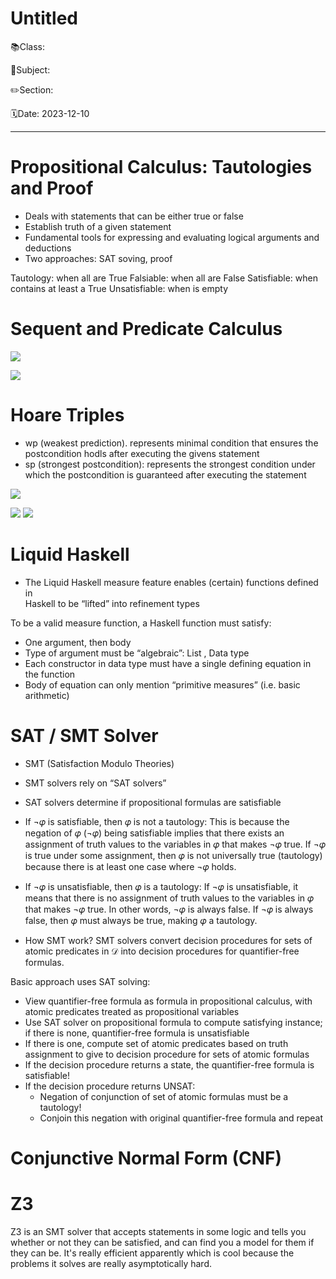 # Untitled

📚Class: 

📘Subject: <a href="https://github.com/lamula21/cheat-sheets/blob/main/"></a>

✏️Section: 

🗓️Date: 2023-12-10

---

# Propositional Calculus: Tautologies and Proof

- Deals with statements that can be either true or false
- Establish truth of a given statement
- Fundamental tools for expressing and evaluating logical arguments and deductions
- Two approaches: SAT soving, proof

Tautology: when all are True
Falsiable: when all are False
Satisfiable: when contains at least a True
Unsatisfiable: when is empty


# Sequent and Predicate Calculus

![](20231219051703.png)

![](20231219053347.png)

# Hoare Triples

- wp (weakest prediction). represents minimal condition that ensures the postcondition hodls after executing the givens statement
- sp (strongest postcondition): represents the strongest condition under which the postcondition is guaranteed after executing the statement

![](20231219053853.png)

![](20231219054031.png)
![](20231219055042.png)
# Liquid Haskell

- The Liquid Haskell measure feature enables (certain) functions defined in  
Haskell to be “lifted” into refinement types

To be a valid measure function, a Haskell function must satisfy:  
- One argument, then body  
- Type of argument must be “algebraic”: List , Data type  
- Each constructor in data type must have a single defining equation in  
the function  
- Body of equation can only mention “primitive measures” (i.e. basic  
arithmetic)  
# SAT / SMT Solver

- SMT (Satisfaction Modulo Theories)
- SMT solvers rely on “SAT solvers”
- SAT solvers determine if propositional formulas are satisfiable

- If ¬𝜑 is satisfiable, then 𝜑 is not a tautology: This is because the negation of 𝜑 (¬𝜑) being satisfiable implies that there exists an assignment of truth values to the variables in 𝜑 that makes ¬𝜑 true. If ¬𝜑 is true under some assignment, then 𝜑 is not universally true (tautology) because there is at least one case where ¬𝜑 holds.
- If ¬𝜑 is unsatisfiable, then 𝜑 is a tautology: If ¬𝜑 is unsatisfiable, it means that there is no assignment of truth values to the variables in 𝜑 that makes ¬𝜑 true. In other words, ¬𝜑 is always false. If ¬𝜑 is always false, then 𝜑 must always be true, making 𝜑 a tautology.


- How SMT work? SMT solvers convert decision procedures for sets of atomic predicates in 𝒟 into  decision procedures for quantifier-free formulas.

Basic approach uses SAT solving:
- View quantifier-free formula as formula in propositional calculus, with atomic predicates  treated as propositional variables  
- Use SAT solver on propositional formula to compute satisfying instance; if there is none, quantifier-free formula is unsatisfiable  
- If there is one, compute set of atomic predicates based on truth assignment to give to decision procedure for sets of atomic formulas  
- If the decision procedure returns a state, the quantifier-free formula is satisfiable!  
- If the decision procedure returns UNSAT:  
	- Negation of conjunction of set of atomic formulas must be a tautology!  
	- Conjoin this negation with original quantifier-free formula and repeat
# Conjunctive Normal Form (CNF)


# Z3

Z3 is an SMT solver that accepts statements in some logic and tells you whether or not they can be satisfied, and can find you a model for them if they can be. It's really efficient apparently which is cool because the problems it solves are really asymptotically hard.